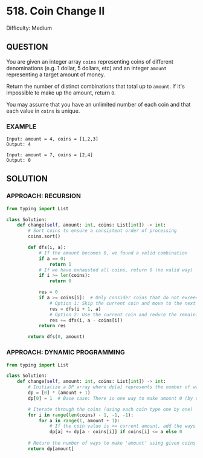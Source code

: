 # 518. Coin Change II
Difficulty: Medium

## QUESTION

You are given an integer array `coins` representing coins of different denominations (e.g. 1 dollar, 5 dollars, etc) and an integer `amount` representing a target amount of money.

Return the number of distinct combinations that total up to `amount`. If it's impossible to make up the amount, return `0`.

You may assume that you have an unlimited number of each coin and that each value in `coins` is unique.

### EXAMPLE

```
Input: amount = 4, coins = [1,2,3]
Output: 4
```

```
Input: amount = 7, coins = [2,4]
Output: 0
```

## SOLUTION


### APPROACH: RECURSION

```python
from typing import List

class Solution:
    def change(self, amount: int, coins: List[int]) -> int:
        # Sort coins to ensure a consistent order of processing
        coins.sort()

        def dfs(i, a):
            # If the amount becomes 0, we found a valid combination
            if a == 0:
                return 1
            # If we have exhausted all coins, return 0 (no valid way)
            if i >= len(coins):
                return 0

            res = 0
            if a >= coins[i]:  # Only consider coins that do not exceed the amount
                # Option 1: Skip the current coin and move to the next
                res = dfs(i + 1, a)
                # Option 2: Use the current coin and reduce the remaining amount
                res += dfs(i, a - coins[i])
            return res

        return dfs(0, amount)
```

### APPROACH: DYNAMIC PROGRAMMING

```python
from typing import List

class Solution:
    def change(self, amount: int, coins: List[int]) -> int:
        # Initialize a DP array where dp[a] represents the number of ways to make amount 'a'
        dp = [0] * (amount + 1)
        dp[0] = 1  # Base case: There is one way to make amount 0 (by using no coins)

        # Iterate through the coins (using each coin type one by one)
        for i in range(len(coins) - 1, -1, -1):
            for a in range(1, amount + 1):
                # If the coin value is <= current amount, add the ways to make (a - coin value)
                dp[a] += dp[a - coins[i]] if coins[i] <= a else 0
        
        # Return the number of ways to make 'amount' using given coins
        return dp[amount]
```
